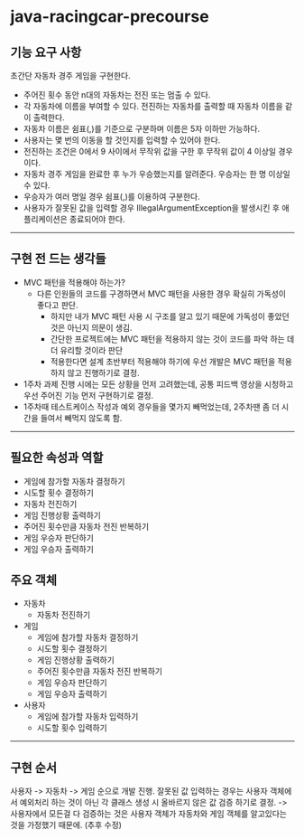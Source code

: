 # java-racingcar-precourse

## 기능 요구 사항
초간단 자동차 경주 게임을 구현한다.

- 주어진 횟수 동안 n대의 자동차는 전진 또는 멈출 수 있다.
- 각 자동차에 이름을 부여할 수 있다. 전진하는 자동차를 출력할 때 자동차 이름을 같이 출력한다.
- 자동차 이름은 쉼표(,)를 기준으로 구분하며 이름은 5자 이하만 가능하다.
- 사용자는 몇 번의 이동을 할 것인지를 입력할 수 있어야 한다.
- 전진하는 조건은 0에서 9 사이에서 무작위 값을 구한 후 무작위 값이 4 이상일 경우이다.
- 자동차 경주 게임을 완료한 후 누가 우승했는지를 알려준다. 우승자는 한 명 이상일 수 있다.
- 우승자가 여러 명일 경우 쉼표(,)를 이용하여 구분한다.
- 사용자가 잘못된 값을 입력할 경우 IllegalArgumentException을 발생시킨 후 애플리케이션은 종료되어야 한다.
---



## 구현 전 드는 생각들

- MVC 패턴을 적용해야 하는가?
    - 다른 인원들의 코드를 구경하면서 MVC 패턴을 사용한 경우 확실히 가독성이 좋다고 판단.
        - 하지만 내가 MVC 패턴 사용 시 구조를 알고 있기 때문에 가독성이 좋았던 것은 아닌지 의문이 생김.
        - 간단한 프로젝트에는 MVC 패턴을 적용하지 않는 것이 코드를 파악 하는 데 더 유리할 것이라 판단
        - 적용한다면 설계 초반부터 적용해야 하기에 우선 개발은 MVC 패턴을 적용하지 않고 진행하기로 결정.
- 1주차 과제 진행 시에는 모든 상황을 먼저 고려했는데, 공통 피드백 영상을 시청하고 우선 주어진 기능 먼저 구현하기로 결정.
- 1주차때 테스트케이스 작성과 예외 경우들을 몇가지 빼먹었는데, 2주차땐 좀 더 시간을 들여서 빼먹지 않도록 함.
---
## 필요한 속성과 역할
- 게임에 참가할 자동차 결정하기
- 시도할 횟수 결정하기
- 자동차 전진하기
- 게임 진행상황 출력하기
- 주어진 횟수만큼 자동차 전진 반복하기
- 게임 우승자 판단하기
- 게임 우승자 출력하기

## 주요 객체
- 자동차
    - 자동차 전진하기
- 게임
    - 게임에 참가할 자동차 결정하기
    - 시도할 횟수 결정하기
    - 게임 진행상황 출력하기
    - 주어진 횟수만큼 자동차 전진 반복하기
    - 게임 우승자 판단하기
    - 게임 우승자 출력하기
- 사용자
    - 게임에 참가할 자동차 입력하기
    - 시도할 횟수 입력하기
---
## 구현 순서
사용자 -> 자동차 -> 게임 순으로 개발 진행.
잘못된 값 입력하는 경우는 사용자 객체에서 예외처리 하는 것이 아닌 각 클래스 생성 시 올바르지 않은 값 검증 하기로 결정.
-> 사용자에서 모든걸 다 검증하는 것은 사용자 객체가 자동차와 게임 객체를 알고있다는 것을 가정했기 때문에. (추후 수정)